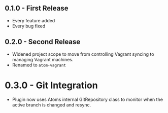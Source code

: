 ## 0.1.0 - First Release
* Every feature added
* Every bug fixed


## 0.2.0 - Second Release
* Widened project scope to move from controlling Vagrant syncing to managing Vagrant machines.
* Renamed to `atom-vagrant`

# 0.3.0 - Git Integration
* Plugin now uses Atoms internal GitRepository class to monitor when the active branch is changed and resync.

